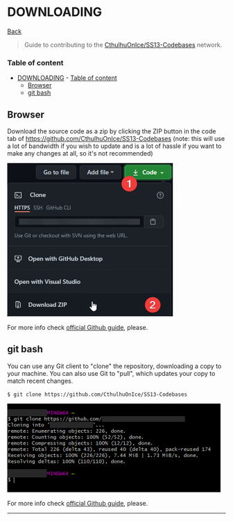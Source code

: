 
# DOWNLOADING

[Back](../README.md)

> Guide to contributing to the [CthulhuOnIce/SS13-Codebases](https://github.com/CthulhuOnIce/SS13-Codebases) network.

### Table of content
- [DOWNLOADING](#downloading)
		- [Table of content](#table-of-content)
	- [Browser](#browser)
	- [git bash](#git-bash)

## Browser

Download the source code as a zip by clicking the ZIP button in the code tab of https://github.com/CthulhuOnIce/SS13-Codebases (note: this will use a lot of bandwidth if you wish to update and is a lot of hassle if you want to make any changes at all, so it's not recommended)

![Browser download](/.github/static/browser_download.png)

For more info check [official Github guide](https://docs.github.com/en/github/creating-cloning-and-archiving-repositories), please.

## git bash

You can use any Git client to "clone" the repository, downloading a copy to your machine. You can also use Git to "pull", which updates your copy to match recent changes.

```shell
$ git clone https://github.com/CthulhuOnIce/SS13-Codebases
```

![Browser download](/.github/static/mintty_download.png)

For more info check [official Github guide](https://docs.github.com/en/github/creating-cloning-and-archiving-repositories), please.

---
